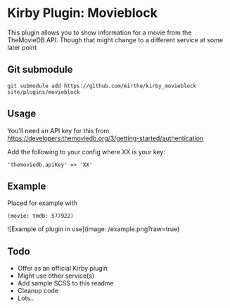 # Kirby Plugin: Movieblock

This plugin allows you to show information for a movie from the TheMovieDB API. 
Though that might change to a different service at some later point

## Git submodule

```
git submodule add https://github.com/mirthe/kirby_movieblock site/plugins/movieblock
```

## Usage

You'll need an API key for this from 
https://developers.themoviedb.org/3/getting-started/authentication

Add the following to your config where XX is your key:

    'themoviedb.apiKey' => 'XX'

## Example 

Placed for example with 

    (movie: tmdb: 577922)

![Example of plugin in use](image: /example.png?raw=true)

## Todo

- Offer as an official Kirby plugin
- Might use other service(s)
- Add sample SCSS to this readme
- Cleanup code
- Lots..